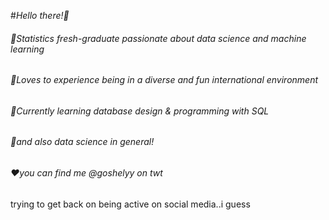 #*Hello there!🐸*
###### 💜Statistics fresh-graduate passionate about data science and machine learning 
###### 💛Loves to experience being in a diverse and fun international environment
###### 💚Currently learning database design & programming with SQL
###### 💙and also data science in general!
###### ❤️you can find me @goshelyy on twt
trying to get back on being active on social media..i guess

